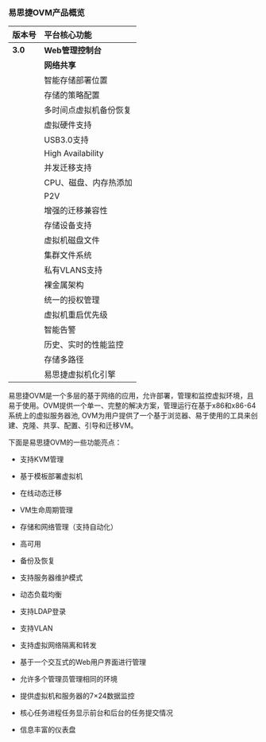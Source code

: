 ### **易思捷OVM产品概览**



| **版本号** | **平台核心功能** |
| :--- | :--- |
| **3.0** | **Web管理控制台** |
|  | **网络共享** |
|  | 智能存储部署位置 |
|  | 存储的策略配置 |
|  | 多时间点虚拟机备份恢复 |
|  | 虚拟硬件支持 |
|  | USB3.0支持 |
|  | High Availability |
|  | 并发迁移支持 |
|  | CPU、磁盘、内存热添加 |
|  | P2V |
|  | 增强的迁移兼容性 |
|  | 存储设备支持 |
|  | 虚拟机磁盘文件 |
|  | 集群文件系统 |
|  | 私有VLANS支持 |
|  | 裸金属架构 |
|  | 统一的授权管理 |
|  | 虚拟机重启优先级 |
|  | 智能告警 |
|  | 历史、实时的性能监控 |
|  | 存储多路径 |
|  | 易思捷虚拟机化引擎 |

易思捷OVM是一个多层的基于网络的应用，允许部署，管理和监控虚拟环境，且易于使用。OVM提供一个单一、完整的解决方案，管理运行在基于x86和x86-64系统上的虚拟服务器池, OVM为用户提供了一个基于浏览器、易于使用的工具来创建、克隆、共享、配置、引导和迁移VM。

下面是易思捷OVM的一些功能亮点：

* 支持KVM管理

* 基于模板部署虚拟机

* 在线动态迁移

* VM生命周期管理

* 存储和网络管理（支持自动化）

* 高可用

* 备份及恢复

* 支持服务器维护模式

* 动态负载均衡

* 支持LDAP登录

* 支持VLAN

* 支持虚拟网络隔离和转发

* 基于一个交互式的Web用户界面进行管理

* 允许多个管理员管理相同的环境

* 提供虚拟机和服务器的7×24数据监控

* 核心任务进程任务显示前台和后台的任务提交情况

* 信息丰富的仪表盘



